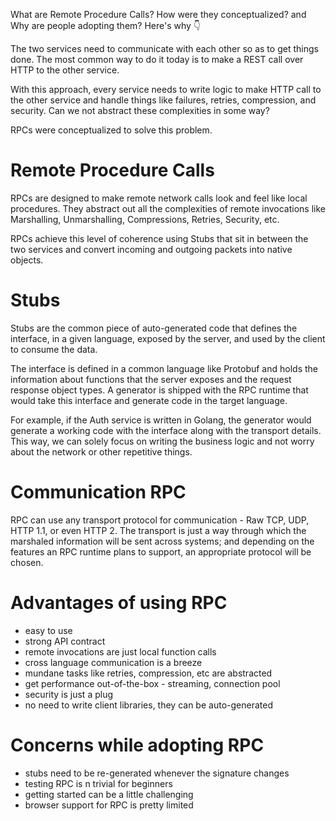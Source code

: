 What are Remote Procedure Calls? How were they conceptualized? and Why are people adopting them? Here's why 👇‍

The two services need to communicate with each other so as to get things done. The most common way to do it today is to make a REST call over HTTP to the other service.

With this approach, every service needs to write logic to make HTTP call to the other service and handle things like failures, retries, compression, and security. Can we not abstract these complexities in some way?

RPCs were conceptualized to solve this problem.

# Remote Procedure Calls

RPCs are designed to make remote network calls look and feel like local procedures. They abstract out all the complexities of remote invocations like Marshalling, Unmarshalling, Compressions, Retries, Security, etc.

RPCs achieve this level of coherence using Stubs that sit in between the two services and convert incoming and outgoing packets into native objects.

# Stubs

Stubs are the common piece of auto-generated code that defines the interface, in a given language, exposed by the server, and used by the client to consume the data.

The interface is defined in a common language like Protobuf and holds the information about functions that the server exposes and the request response object types. A generator is shipped with the RPC runtime that would take this interface and generate code in the target language.

For example, if the Auth service is written in Golang, the generator would generate a working code with the interface along with the transport details. This way, we can solely focus on writing the business logic and not worry about the network or other repetitive things.

# Communication RPC

RPC can use any transport protocol for communication - Raw TCP, UDP, HTTP 1.1, or even HTTP 2. The transport is just a way through which the marshaled information will be sent across systems; and depending on the features an RPC runtime plans to support, an appropriate protocol will be chosen.

# Advantages of using RPC

- easy to use
- strong API contract
- remote invocations are just local function calls
- cross language communication is a breeze
- mundane tasks like retries, compression, etc are abstracted
- get performance out-of-the-box - streaming, connection pool
- security is just a plug
- no need to write client libraries, they can be auto-generated

# Concerns while adopting RPC

- stubs need to be re-generated whenever the signature changes
- testing RPC is n trivial for beginners
- getting started can be a little challenging
- browser support for RPC is pretty limited